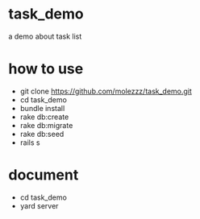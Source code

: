 task_demo
=========

a demo about task list

how to use
=========

* git clone https://github.com/molezzz/task_demo.git
* cd task_demo
* bundle install
* rake db:create
* rake db:migrate
* rake db:seed
* rails s

document
========

* cd task_demo
* yard server

